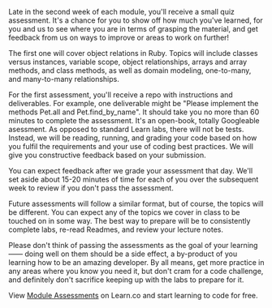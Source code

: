 Late in the second week of each module, you'll receive a small quiz assessment. It's  a chance for you to show off how much you've learned, for you and us to see where you are in terms of grasping the material, and get feedback from us on ways to improve or areas to work on further!

The first one will cover object relations in Ruby. Topics will include classes versus instances, variable scope, object relationships, arrays and array methods, and class methods, as well as domain modeling, one-to-many, and many-to-many relationships. 

For the first assessment, you'll receive a repo with instructions and deliverables. For example, one deliverable might be "Please implement the methods Pet.all and Pet.find_by_name". It should take you no more than 60 minutes to complete the assessment. It's an open-book, totally Googleable asessment. As opposed to standard Learn labs, there will not be tests. Instead, we will be reading, running, and grading your code based on how you fulfil the requirements and your use of coding best practices. We will give you constructive feedback based on your submission.

You can expect feedback after we grade your assessment that day. We'll set aside about 15-20 minutes of time for each of you over the subsequent week to review if you don't pass the assessment.

Future assessments will follow a similar format, but of course, the topics will be different. You can expect any of the topics we cover in class to be touched on in some way. The best way to prepare will be to consistently complete labs, re-read Readmes, and review your lecture notes.

Please don't think of passing the assessments as the goal of your learning —— doing well on them should be a side effect, a by-product of you learning how to be an amazing developer. By all means, get more practice in any areas where you know you need it, but don't cram for a code challenge, and definitely don't sacrifice keeping up with the labs to prepare for it.

<p class='util--hide'>View <a href='https://learn.co/lessons/module-assessments'>Module Assessments</a> on Learn.co and start learning to code for free.</p>
